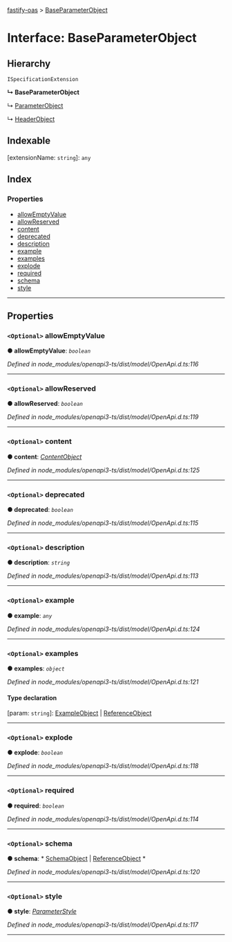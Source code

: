 [fastify-oas](../README.md) > [BaseParameterObject](../interfaces/baseparameterobject.md)

# Interface: BaseParameterObject

## Hierarchy

 `ISpecificationExtension`

**↳ BaseParameterObject**

↳  [ParameterObject](parameterobject.md)

↳  [HeaderObject](headerobject.md)

## Indexable

\[extensionName: `string`\]:&nbsp;`any`
## Index

### Properties

* [allowEmptyValue](baseparameterobject.md#allowemptyvalue)
* [allowReserved](baseparameterobject.md#allowreserved)
* [content](baseparameterobject.md#content)
* [deprecated](baseparameterobject.md#deprecated)
* [description](baseparameterobject.md#description)
* [example](baseparameterobject.md#example)
* [examples](baseparameterobject.md#examples)
* [explode](baseparameterobject.md#explode)
* [required](baseparameterobject.md#required)
* [schema](baseparameterobject.md#schema)
* [style](baseparameterobject.md#style)

---

## Properties

<a id="allowemptyvalue"></a>

### `<Optional>` allowEmptyValue

**● allowEmptyValue**: *`boolean`*

*Defined in node_modules/openapi3-ts/dist/model/OpenApi.d.ts:116*

___
<a id="allowreserved"></a>

### `<Optional>` allowReserved

**● allowReserved**: *`boolean`*

*Defined in node_modules/openapi3-ts/dist/model/OpenApi.d.ts:119*

___
<a id="content"></a>

### `<Optional>` content

**● content**: *[ContentObject](contentobject.md)*

*Defined in node_modules/openapi3-ts/dist/model/OpenApi.d.ts:125*

___
<a id="deprecated"></a>

### `<Optional>` deprecated

**● deprecated**: *`boolean`*

*Defined in node_modules/openapi3-ts/dist/model/OpenApi.d.ts:115*

___
<a id="description"></a>

### `<Optional>` description

**● description**: *`string`*

*Defined in node_modules/openapi3-ts/dist/model/OpenApi.d.ts:113*

___
<a id="example"></a>

### `<Optional>` example

**● example**: *`any`*

*Defined in node_modules/openapi3-ts/dist/model/OpenApi.d.ts:124*

___
<a id="examples"></a>

### `<Optional>` examples

**● examples**: *`object`*

*Defined in node_modules/openapi3-ts/dist/model/OpenApi.d.ts:121*

#### Type declaration

[param: `string`]:  [ExampleObject](exampleobject.md) &#124; [ReferenceObject](referenceobject.md)

___
<a id="explode"></a>

### `<Optional>` explode

**● explode**: *`boolean`*

*Defined in node_modules/openapi3-ts/dist/model/OpenApi.d.ts:118*

___
<a id="required"></a>

### `<Optional>` required

**● required**: *`boolean`*

*Defined in node_modules/openapi3-ts/dist/model/OpenApi.d.ts:114*

___
<a id="schema"></a>

### `<Optional>` schema

**● schema**: * [SchemaObject](schemaobject.md) &#124; [ReferenceObject](referenceobject.md)
*

*Defined in node_modules/openapi3-ts/dist/model/OpenApi.d.ts:120*

___
<a id="style"></a>

### `<Optional>` style

**● style**: *[ParameterStyle](../#parameterstyle)*

*Defined in node_modules/openapi3-ts/dist/model/OpenApi.d.ts:117*

___

